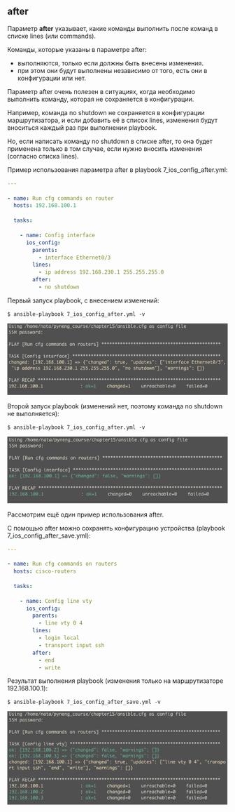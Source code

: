 ## after

Параметр __after__ указывает, какие команды выполнить после команд в списке lines (или commands).

Команды, которые указаны в параметре after:
* выполняются, только если должны быть внесены изменения.
* при этом они будут выполнены независимо от того, есть они в конфигурации или нет.

Параметр after очень полезен в ситуациях, когда необходимо выполнить команду, которая не сохраняется в конфигурации.

Например, команда no shutdown не сохраняется в конфигурации маршрутизатора, и если добавить её в список lines, изменения будут вноситься каждый раз при выполнении playbook. 

Но, если написать команду no shutdown в списке after, то она будет применена только в том случае, если нужно вносить изменения (согласно списка lines).

Пример использования параметра after в playbook 7_ios_config_after.yml:
```yml
---

- name: Run cfg commands on router
  hosts: 192.168.100.1

  tasks:

    - name: Config interface
      ios_config:
        parents:
          - interface Ethernet0/3
        lines:
          - ip address 192.168.230.1 255.255.255.0
        after:
          - no shutdown
```

Первый запуск playbook, с внесением изменений:
```
$ ansible-playbook 7_ios_config_after.yml -v
```
![6f_ios_config_after.png](https://raw.githubusercontent.com/natenka/PyNEng/master/images/15_ansible/6f_ios_config_after.png)


Второй запуск playbook (изменений нет, поэтому команда no shutdown не выполняется):
```
$ ansible-playbook 7_ios_config_after.yml -v
```
![6f_ios_config_after_no_change](https://raw.githubusercontent.com/natenka/PyNEng/master/images/15_ansible/6f_ios_config_after_no_change.png)

Рассмотрим ещё один пример использования after.

С помощью after можно сохранять конфигурацию устройства (playbook 7_ios_config_after_save.yml):
```yml
---

- name: Run cfg commands on routers
  hosts: cisco-routers

  tasks:

    - name: Config line vty
      ios_config:
        parents:
          - line vty 0 4
        lines:
          - login local
          - transport input ssh
        after:
          - end
          - write
```

Результат выполнения playbook (изменения только на маршрутизаторе 192.168.100.1):
```
$ ansible-playbook 7_ios_config_after_save.yml -v
```
![6f_ios_config_after_save](https://raw.githubusercontent.com/natenka/PyNEng/master/images/15_ansible/6f_ios_config_after_save.png)


